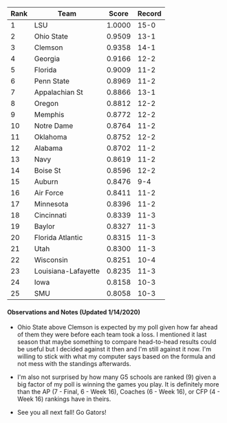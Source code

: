 Rank| Team | Score | Record
---|---|---|---
1 | LSU | 1.0000 | 15-0
2 | Ohio State | 0.9509 | 13-1
3 | Clemson | 0.9358 | 14-1
4 | Georgia | 0.9166 | 12-2
5 | Florida | 0.9009 | 11-2
6 | Penn State | 0.8969 | 11-2
7 | Appalachian St | 0.8866 | 13-1
8 | Oregon | 0.8812 | 12-2
9 | Memphis | 0.8772 | 12-2
10 | Notre Dame | 0.8764 | 11-2
11 | Oklahoma | 0.8752 | 12-2
12 | Alabama | 0.8702 | 11-2
13 | Navy | 0.8619 | 11-2
14 | Boise St | 0.8596 | 12-2
15 | Auburn | 0.8476 | 9-4
16 | Air Force | 0.8411 | 11-2
17 | Minnesota | 0.8396 | 11-2
18 | Cincinnati | 0.8339 | 11-3
19 | Baylor | 0.8327 | 11-3
20 | Florida Atlantic | 0.8315 | 11-3
21 | Utah | 0.8300 | 11-3
22 | Wisconsin | 0.8251 | 10-4
23 | Louisiana-Lafayette | 0.8235 | 11-3
24 | Iowa | 0.8158 | 10-3
25 | SMU | 0.8058 | 10-3

#### Observations and Notes (Updated 1/14/2020)

* Ohio State above Clemson is expected by my poll given how far ahead of them they were before each team took a loss.  I mentioned it last season that maybe something to compare head-to-head results could be useful but I decided against it then and I'm still against it now.  I'm willing to stick with what my computer says based on the formula and not mess with the standings afterwards.

* I'm also not surprised by how many G5 schools are ranked (9) given a big factor of my poll is winning the games you play.  It is definitely more than the AP (7 - Final, 6 - Week 16), Coaches (6 - Week 16), or CFP (4 - Week 16) rankings have in theirs.

* See you all next fall!  Go Gators!